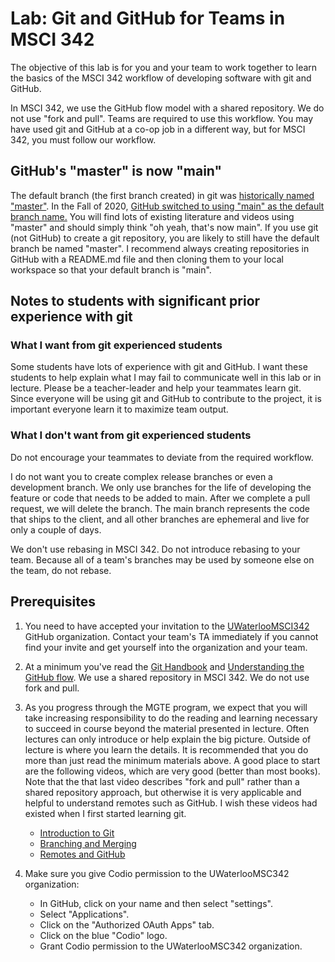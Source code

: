 # Lab: Git and GitHub for Teams in MSCI 342

The objective of this lab is for you and your team to work together to learn the basics of the MSCI 342 workflow of developing software with git and GitHub.  

In MSCI 342, we use the GitHub flow model with a shared repository.  We do not use "fork and pull". Teams are required to use this workflow.  You may have 
used git and GitHub at a co-op job in a different way, but for MSCI 342, you must follow our workflow.  

## GitHub's "master" is now "main"

The default branch (the first branch created) in git 
was [historically named "master"](https://sfconservancy.org/news/2020/jun/23/gitbranchname/).  In the Fall of 2020, [GitHub switched to using "main" as the default branch name.](https://github.com/github/renaming)  You will find lots of existing literature and videos using "master" and should simply think "oh yeah, that's now main".  If you use git (not GitHub) to create a git repository, you are likely to still have the default branch be named "master".  I recommend always creating repositories in GitHub with a README.md file and then cloning them to your local workspace so that your default branch is "main".  

## Notes to students with significant prior experience with git

### What I want from git experienced students

Some students have lots of experience with git and GitHub.  I want these students to help explain what I may fail to communicate well in this lab or in lecture.  Please be a teacher-leader and help your teammates learn git.  Since everyone will be using git and GitHub to contribute to the project, it is important everyone learn it to maximize team output.  

### What I don't want from git experienced students 

Do not encourage your teammates to deviate from the required workflow.  

I do not want you to create complex release branches or even a development branch.  We only use branches for the life of developing the feature or code that needs to be added to main.  After we complete a pull request, we will delete the branch.  The main branch represents the code that ships to the client, and all other branches are ephemeral and live for only a couple of days.

We don't use rebasing in MSCI 342. Do not introduce rebasing to your team.  Because all of a team's branches may be used by someone else on the team, do not rebase.  

## Prerequisites

1. You need to have accepted your invitation to the [UWaterlooMSCI342](https://github.com/UWaterlooMSCI342) GitHub organization.  Contact your team's TA immediately if you cannot find your invite and get yourself into the organization and your team.

2. At a minimum you've read the [Git Handbook](https://guides.github.com/introduction/git-handbook/) and [Understanding the GitHub flow](https://guides.github.com/introduction/flow/).  We use a shared repository in MSCI 342.  We do not use fork and pull.

3. As you progress through the MGTE program, we expect that you will take increasing responsibility to do the reading and learning necessary to succeed in course beyond the material presented in lecture.  Often lectures can only introduce or help explain the big picture.  Outside of lecture is where you learn the details.  It is recommended that you do more than just read  the minimum materials above.  A good place to start are the following videos, which are very good (better than most books).  Note that the that last video describes "fork and pull" rather than a shared repository approach, but otherwise it is very applicable and helpful to understand remotes such as GitHub.  I wish these videos had existed when I first started learning git.

    - [Introduction to Git](https://youtu.be/uR6G2v_WsRA)
	- [Branching and Merging](https://youtu.be/FyAAIHHClqI)
	- [Remotes and GitHub](https://youtu.be/Gg4bLk8cGNo)

4. Make sure you give Codio permission to the UWaterlooMSC342 organization:

	- In GitHub, click on your name and then select "settings".
	- Select "Applications".
	- Click on the "Authorized OAuth Apps" tab.
	- Click on the blue "Codio" logo.
	- Grant Codio permission to the UWaterlooMSC342 organization.


